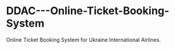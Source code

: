 # DDAC---Online-Ticket-Booking-System
Online Ticket Booking System for Ukraine International Airlines.
